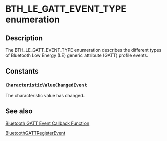 # BTH_LE_GATT_EVENT_TYPE enumeration

## Description

The BTH_LE_GATT_EVENT_TYPE enumeration describes the different types of Bluetooth Low Energy (LE) generic attribute (GATT) profile events.

## Constants

### `CharacteristicValueChangedEvent`

The characteristic value has changed.

## See also

[Bluetooth GATT Event Callback Function](https://learn.microsoft.com/windows/desktop/api/bthledef/nc-bthledef-pfnbluetooth_gatt_event_callback)

[BluetoothGATTRegisterEvent](https://learn.microsoft.com/windows/desktop/api/bluetoothleapis/nf-bluetoothleapis-bluetoothgattregisterevent)